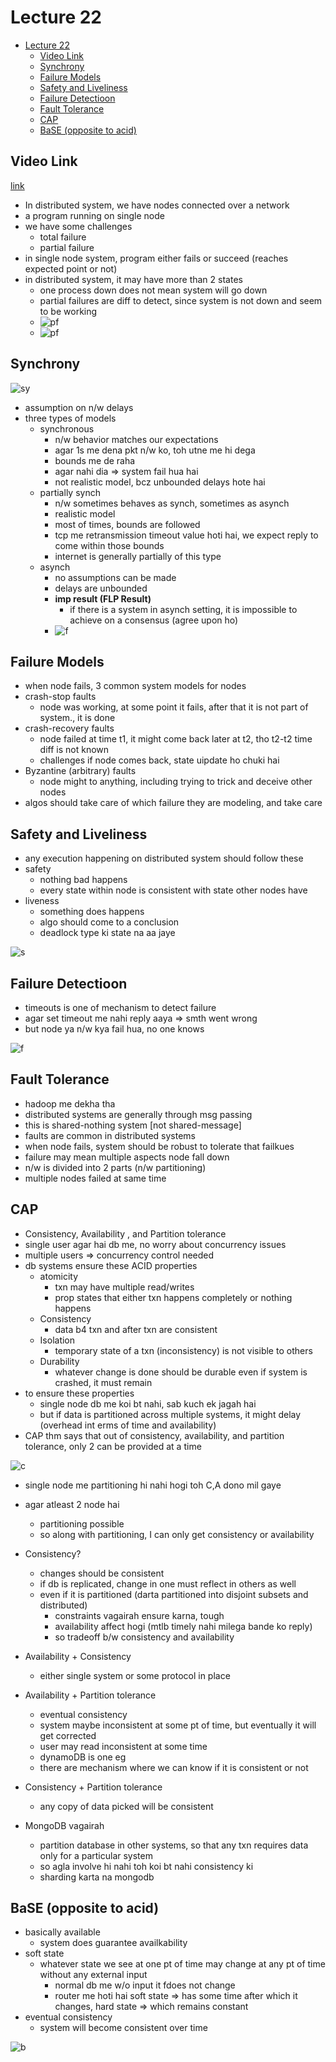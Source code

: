 # Lecture 22

- [Lecture 22](#lecture-22)
  - [Video Link](#video-link)
  - [Synchrony](#synchrony)
  - [Failure Models](#failure-models)
  - [Safety and Liveliness](#safety-and-liveliness)
  - [Failure Detectioon](#failure-detectioon)
  - [Fault Tolerance](#fault-tolerance)
  - [CAP](#cap)
  - [BaSE (opposite to acid)](#base-opposite-to-acid)

## Video Link

[link](https://drive.google.com/file/d/1NXk4DX9CtaMx0kA2RiPLOmc3JwDb6itS/view)

- In distributed system, we have nodes connected over a  network
- a program running on single node
- we have some challenges
  - total failure
  - partial failure
- in single node system, program either fails or succeed (reaches expected point or not)
- in distributed system, it may have more than 2 states
  - one process down does not mean system will go down
  - partial failures are diff to detect, since system is not down and seem to be working
  - ![pf](pf.png)
  - ![pf](pf1.png)

## Synchrony

![sy](synch.png)

- assumption on n/w delays
- three types of models
  - synchronous
    - n/w behavior matches our expectations
    - agar 1s me dena pkt n/w ko, toh utne me hi dega
    - bounds me de raha
    - agar nahi dia => system fail hua hai
    - not realistic model, bcz unbounded delays hote hai
  - partially synch
    - n/w sometimes behaves as synch, sometimes as asynch
    - realistic model
    - most of times, bounds are followed
    - tcp me retransmission timeout value hoti hai, we expect reply to come within those bounds
    - internet is generally partially of this type
  - asynch
    - no assumptions can be made
    - delays are unbounded
    - **imp result (FLP Result)**
      - if there is a system in asynch setting, it is impossible to achieve on a consensus (agree upon ho)
    - ![f](flp.png)

## Failure Models

- when node fails, 3 common system models for nodes
- crash-stop faults
  - node was working, at some point it fails, after that it is not part of system., it is done
- crash-recovery faults
  - node failed at time t1, it might come back later at t2, tho t2-t2 time diff is not known
  - challenges if node comes back, state uipdate ho chuki hai
- Byzantine (arbitrary) faults
  - node might to anything, including trying to trick and deceive other nodes
- algos should take care of which failure they are modeling, and take care

## Safety and Liveliness

- any execution happening on distributed system should follow these
- safety
  - nothing bad happens
  - every state within node is consistent with state other nodes have
- liveness
  - something does happens
  - algo should come to a conclusion
  - deadlock type ki state na aa jaye

![s](snl.png)

## Failure Detectioon

- timeouts is one of mechanism to detect failure
- agar set timeout me nahi reply aaya => smth went wrong
- but node ya n/w kya fail hua, no one knows

![f](fdet.png)

## Fault Tolerance

- hadoop me dekha tha
- distributed systems are generally through msg passing
- this is shared-nothing system [not shared-message]
- faults are common in distributed systems
- when node fails, system should be robust to tolerate that failkues
- failure may mean multiple aspects node fall down
- n/w is divided into 2 parts (n/w partitioning)
- multiple nodes failed at same time

## CAP

- Consistency, Availability , and Partition tolerance
- single user agar hai db me, no worry about concurrency issues
- multiple users => concurrency control needed
- db systems ensure these ACID properties
  - atomicity
    - txn may have multiple read/writes
    - prop states that either txn happens completely or nothing happens
  - Consistency
    - data b4 txn and after txn are consistent
  - Isolation
    - temporary state of a txn (inconsistency) is not visible to others
  - Durability
    - whatever change is done should be durable even if system is crashed, it must remain
- to ensure these properties
  - single node db me koi bt nahi, sab kuch ek jagah hai
  - but if data is partitioned across multiple systems, it might delay (overhead int erms of time and availability)
- CAP thm says that out of consistency, availability, and partition tolerance, only 2 can be provided at a time

![c](capt.png)

- single node me partitioning hi nahi hogi toh C,A dono mil gaye
- agar atleast 2 node hai
  - partitioning possible
  - so along with partitioning, I can only get consistency or availability

- Consistency?
  - changes should be consistent
  - if db is replicated, change in one must reflect in others as well
  - even if it is partitioned (darta partitioned into disjoint subsets and distributed)
    - constraints vagairah ensure karna, tough
    - availability affect hogi (mtlb timely nahi milega bande ko reply)
    - so tradeoff b/w consistency and availability

- Availability + Consistency
  - either single system or some protocol in place
- Availability + Partition tolerance
  - eventual consistency
  - system maybe inconsistent at some pt of time, but eventually it will get corrected
  - user may read inconsistent at some time
  - dynamoDB is one eg
  - there are mechanism where we can know if it is consistent or not
- Consistency + Partition tolerance
  - any copy of data picked will be consistent

- MongoDB vagairah
  - partition database in other systems, so that any txn requires data only for a particular system
  - so agla involve hi nahi toh koi bt nahi consistency ki
  - sharding karta na mongodb

## BaSE (opposite to acid)

- basically available
  - system does guarantee availkability
- soft state
  - whatever state we see at one pt of time may change at any pt of time without any external input
    - normal db me w/o input it fdoes not change
    - router me hoti hai soft state => has some time after which it changes, hard state => which remains constant
- eventual consistency
  - system will become consistent over time

![b](base.png)
